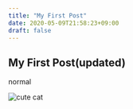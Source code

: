 ```yaml
---
title: "My First Post"
date: 2020-05-09T21:58:23+09:00
draft: false
---
```


## My First Post(updated)

normal

![cute cat](/cute_cat.jpg)


